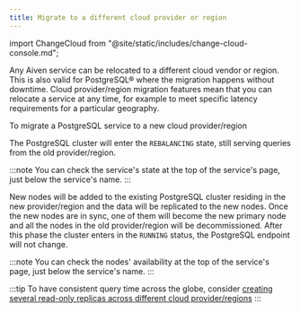 ```yaml
---
title: Migrate to a different cloud provider or region
---
```


import ChangeCloud from "@site/static/includes/change-cloud-console.md";

Any Aiven service can be relocated to a different cloud vendor or region. This is also valid for PostgreSQL® where the migration happens without downtime.
Cloud provider/region migration features mean that you
can relocate a service at any time, for example to meet specific latency
requirements for a particular geography.

To migrate a PostgreSQL service to a new cloud provider/region

<ChangeCloud/>

The PostgreSQL cluster will enter the `REBALANCING` state, still serving
queries from the old provider/region.

:::note
You can check the service's state at the top of the service's page,
just below the service's name.
:::

New nodes will be added to the existing PostgreSQL cluster residing in
the new provider/region and the data will be replicated to the new
nodes. Once the new nodes are in sync, one of them will become the new
primary node and all the nodes in the old provider/region will be
decommissioned. After this phase the cluster enters in the `RUNNING`
status, the PostgreSQL endpoint will not change.

:::note
You can check the nodes' availability at the top of the service's
page, just below the service's name.
:::

:::tip
To have consistent query time across the globe, consider
[creating several read-only replicas across different cloud provider/regions](/docs/products/postgresql/howto/create-read-replica)
:::
